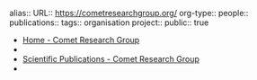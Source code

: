 alias::
URL:: https://cometresearchgroup.org/
org-type::
people:: 
publications:: 
tags:: organisation
project::
public:: true

- [Home - Comet Research Group](https://cometresearchgroup.org/)
-
- [Scientific Publications - Comet Research Group](https://cometresearchgroup.org/publications/)
-